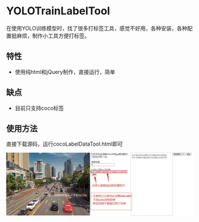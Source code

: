 

# YOLOTrainLabelTool
 
在使用YOLO训练模型时，找了很多打标签工具，感觉不好用，各种安装，各种配置挺麻烦，制作小工具方便打标签。
 
## 特性
- 使用纯html和jQuery制作，直接运行，简单
  
## 缺点
- 目前只支持coco标签
  
## 使用方法
 直接下载源码，运行cocoLabelDataTool.html即可
 
![image text](./readme.jpg)
 
